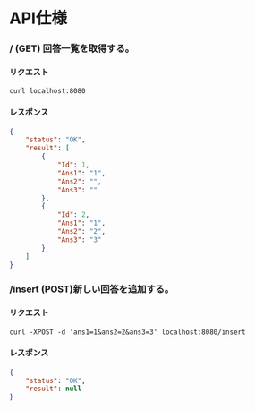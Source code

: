 # API仕様

### / (GET) 回答一覧を取得する。
#### リクエスト
```shell
curl localhost:8080
```
#### レスポンス

```json
{
    "status": "OK",
    "result": [
        {
            "Id": 1,
            "Ans1": "1",
            "Ans2": "",
            "Ans3": ""
        },
        {
            "Id": 2,
            "Ans1": "1",
            "Ans2": "2",
            "Ans3": "3"
        }
    ]
}

```

### /insert (POST)新しい回答を追加する。

#### リクエスト

```shell
curl -XPOST -d 'ans1=1&ans2=2&ans3=3' localhost:8080/insert 
```


#### レスポンス
```json
{
    "status": "OK",
    "result": null
}
```